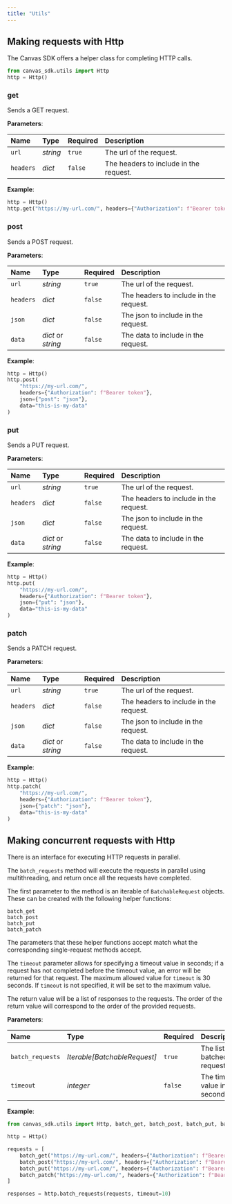 ```yaml
---
title: "Utils"
---
```


## Making requests with Http

The Canvas SDK offers a helper class for completing HTTP calls.

```python
from canvas_sdk.utils import Http
http = Http()
```

### get

Sends a GET request.

**Parameters**:

| Name      | Type     | Required | Description                            |
| :-------- | :------- | :------- | :------------------------------------- |
| `url`     | _string_ | `true`   | The url of the request.                |
| `headers` | _dict_   | `false`  | The headers to include in the request. |

**Example**:

```python
http = Http()
http.get("https://my-url.com/", headers={"Authorization": f"Bearer token"})
```

### post

Sends a POST request.

**Parameters**:

| Name      | Type               | Required | Description                            |
| :-------- | :----------------- | :------- | :------------------------------------- |
| `url`     | _string_           | `true`   | The url of the request.                |
| `headers` | _dict_             | `false`  | The headers to include in the request. |
| `json`    | _dict_             | `false`  | The json to include in the request.    |
| `data`    | _dict_ or _string_ | `false`  | The data to include in the request.    |

**Example**:

```python
http = Http()
http.post(
    "https://my-url.com/",
    headers={"Authorization": f"Bearer token"},
    json={"post": "json"},
    data="this-is-my-data"
)
```

### put

Sends a PUT request.

**Parameters**:

| Name      | Type               | Required | Description                            |
| :-------- | :----------------- | :------- | :------------------------------------- |
| `url`     | _string_           | `true`   | The url of the request.                |
| `headers` | _dict_             | `false`  | The headers to include in the request. |
| `json`    | _dict_             | `false`  | The json to include in the request.    |
| `data`    | _dict_ or _string_ | `false`  | The data to include in the request.    |

**Example**:

```python
http = Http()
http.put(
    "https://my-url.com/",
    headers={"Authorization": f"Bearer token"},
    json={"put": "json"},
    data="this-is-my-data"
)
```

### patch

Sends a PATCH request.

**Parameters**:

| Name      | Type               | Required | Description                            |
| :-------- | :----------------- | :------- | :------------------------------------- |
| `url`     | _string_           | `true`   | The url of the request.                |
| `headers` | _dict_             | `false`  | The headers to include in the request. |
| `json`    | _dict_             | `false`  | The json to include in the request.    |
| `data`    | _dict_ or _string_ | `false`  | The data to include in the request.    |

**Example**:

```python
http = Http()
http.patch(
    "https://my-url.com/",
    headers={"Authorization": f"Bearer token"},
    json={"patch": "json"},
    data="this-is-my-data"
)
```

## Making concurrent requests with Http

There is an interface for executing HTTP requests in parallel.

The `batch_requests` method will execute the requests in parallel using multithreading, and return once all the requests
have completed.

The first parameter to the method is an iterable of `BatchableRequest` objects. These can be created with the following
helper functions:

```
batch_get
batch_post
batch_put
batch_patch
```

The parameters that these helper functions accept match what the corresponding single-request methods accept.

The `timeout` parameter allows for specifying a timeout value in seconds; if a request has not completed before the
timeout value, an error will be returned for that request. The maximum allowed value for `timeout` is 30 seconds. If
`timeout` is not specified, it will be set to the maximum value.

The return value will be a list of responses to the requests. The order of the return value will correspond to the order
of the provided requests.

**Parameters**:

| Name             | Type                         | Required | Description                   |
|:-----------------|:-----------------------------|:---------|:------------------------------|
| `batch_requests` | _Iterable[BatchableRequest]_ | `true`   | The list of batched requests. |
| `timeout`        | _integer_                    | `false`  | The timeout value in seconds. |

**Example**:

```python
from canvas_sdk.utils import Http, batch_get, batch_post, batch_put, batch_patch

http = Http()

requests = [
    batch_get("https://my-url.com/", headers={"Authorization": f"Bearer token"}),
    batch_post("https://my-url.com/", headers={"Authorization": f"Bearer token"}, json={"post": "json"}),
    batch_put("https://my-url.com/", headers={"Authorization": f"Bearer token"}, data="this-is-my-data"),
    batch_patch("https://my-url.com/", headers={"Authorization": f"Bearer token"}, json={"patch": "json"})
]

responses = http.batch_requests(requests, timeout=10)
```

